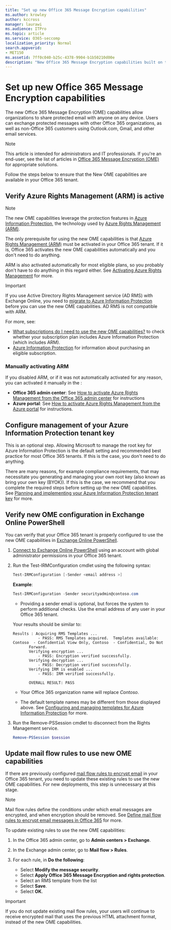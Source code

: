 ```yaml
---
title: "Set up new Office 365 Message Encryption capabilities"
ms.author: krowley
author: kccross
manager: laurawi
ms.audience: ITPro
ms.topic: article
ms.service: O365-seccomp
localization_priority: Normal
search.appverid: 
- MET150
ms.assetid: 7ff0c040-b25c-4378-9904-b1b50210d00e
description: "New Office 365 Message Encryption capabilities built on top of Azure Information Protection, your organization can use protected email communication with people inside and outside your organization. The new OME capabilities work with other Office 365 organizations, Outlook.com, Gmail, and other email services."
---
```


# Set up new Office 365 Message Encryption capabilities

The new Office 365 Message Encryption (OME) capabilities allow organizations to share protected email with anyone on any device. Users can exchange protected messages with other Office 365 organizations, as well as non-Office 365 customers using Outlook.com, Gmail, and other email services.


>[!NOTE]
>This article is intended for administrators and IT professionals. If you're an end-user, see the list of articles in [Office 365 Message Encryption (OME)](ome.md) for appropriate solutions.

Follow the steps below to ensure that the New OME capabilities are available in your Office 365 tenant. 

## Verify Azure Rights Management (ARM) is active

>[!NOTE]
>The new OME capabilities leverage the protection features in [Azure Information Protection](https://docs.microsoft.com/en-us/azure/information-protection/what-is-information-protection), the technology used by [Azure Rights Management (ARM)](https://docs.microsoft.com/en-us/azure/information-protection/what-is-azure-rms).

The only prerequisite for using the new OME capabilities is that [Azure Rights Management (ARM)](https://docs.microsoft.com/en-us/azure/information-protection/what-is-azure-rms) must be activated in your Office 365 tenant. If it is, Office 365 activates the new OME capabilities automatically and you don't need to do anything. 

ARM is also activated automatically for most eligible plans, so you probably don't have to do anything in this regard either. See [Activating Azure Rights Management](https://docs.microsoft.com/en-gb/azure/information-protection/activate-service) for more.

>[!IMPORTANT]
>If you use Active Directory Rights Management service (AD RMS) with Exchange Online, you need to [migrate to Azure Information Protection](https://docs.microsoft.com/en-us/azure/information-protection/migrate-from-ad-rms-to-azure-rms) before you can use the new OME capabilities. AD RMS is not compatible with ARM.  

For more, see:

- [What subscriptions do I need to use the new OME capabilities?](ome-faq.md#what-subscriptions-do-i-need-to-use-the-new-ome-capabilities) to check whether your subscription plan includes Azure Information Protection (which includes ARM).   
-  [Azure Information Protection](https://azure.microsoft.com/en-us/services/information-protection/) for information about purchasing an eligible subscription.  

### Manually activating ARM

If you disabled ARM, or if it was not automatically activated for any reason, you can activated it manually in the :

- **Office 365 admin center**: See [How to activate Azure Rights Management from the Office 365 admin center](https://docs.microsoft.com/en-us/azure/information-protection/activate-office365) for instructions
- **Azure portal**: See [How to activate Azure Rights Management from the Azure portal](https://docs.microsoft.com/en-gb/azure/information-protection/activate-azure) for instructions. 


## Configure management of your Azure Information Protection tenant key

This is an optional step. Allowing Microsoft to manage the root key for Azure Information Protection is the default setting and recommended best practice for most Office 365 tenants. If this is the case, you don't need to do anything. 

There are many reasons, for example compliance requirements, that may necessitate you generating and managing your own root key (also known as bring your own key (BYOK)). If this is the case, we recommend that you complete the required steps before setting up the new OME capabilities. See [Planning and implementing your Azure Information Protection tenant key](https://docs.microsoft.com/information-protection/plan-design/plan-implement-tenant-key) for more. 


## Verify new OME configuration in Exchange Online PowerShell

You can verify that your Office 365 tenant is properly configured to use the new OME capabilities in [Exchange Online PowerShell](https://docs.microsoft.com/en-us/powershell/exchange/exchange-online/exchange-online-powershell?view=exchange-ps).
  
1. [Connect to Exchange Online PowerShell](https://docs.microsoft.com/en-us/powershell/exchange/exchange-online/connect-to-exchange-online-powershell/connect-to-exchange-online-powershell) using an account with global administrator permissions in your Office 365 tenant.

2. Run the Test-IRMConfiguration cmdlet using the following syntax:

     ```powershell
     Test-IRMConfiguration [-Sender <email address >]
     ```  

   **Example**: 
   
     ```powershell
     Test-IRMConfiguration -Sender securityadmin@contoso.com
     ```
     
     - Providing a sender email is optional, but forces the system to perform additional checks. Use the email address of any user in your Office 365 tenant. 
     
    Your results should be similar to:

     ```text
    Results : Acquiring RMS Templates ...
                - PASS: RMS Templates acquired.  Templates available: Contoso  - Confidential View Only, Contoso  - Confidential, Do Not 
            Forward.
            Verifying encryption ...
                - PASS: Encryption verified successfully.
            Verifying decryption ...
                - PASS: Decryption verified successfully.
            Verifying IRM is enabled ...
                - PASS: IRM verified successfully.

            OVERALL RESULT: PASS
    ```

   - Your Office 365 organization name will replace *Contoso*.

   - The default template names may be different from those displayed above. See [Configuring and managing templates for Azure Information Protection](https://docs.microsoft.com/en-us/azure/information-protection/configure-policy-templates) for more.

3. Run the Remove-PSSession cmdlet to disconnect from the Rights Management service.
    
     ```powershell
     Remove-PSSession $session
     ```

## Update mail flow rules to use new OME capabilities

If there are previously configured [mail flow rules to encrypt email](define-mail-flow-rules-to-encrypt-email.md) in your Office 365 tenant, you need to update these existing rules to use the new OME capabilities. For new deployments, this step is unnecessary at this stage.   

>[!Note]
>Mail flow rules define the conditions under which email messages are encrypted, and when encryption should be removed. See [Define mail flow rules to encrypt email messages in Office 365](define-mail-flow-rules-to-encrypt-email.md) for more.

To update existing rules to use the new OME capabilities:

1. In the Office 365 admin center, go to **Admin centers > Exchange**.

2. In the Exchange admin center, go to **Mail flow > Rules**. 
3. For each rule, in **Do the following**:
    - Select **Modify the message security**.
    - Select **Apply Office 365 Message Encryption and rights protection**.
    - Select an RMS template from the list
    - Select **Save**.
    - Select **OK**.
  
>[!IMPORTANT]
>If you do not update existing mail flow rules, your users will continue to receive encrypted mail that uses the previous HTML attachment format, instead of the new OME capabilities.
